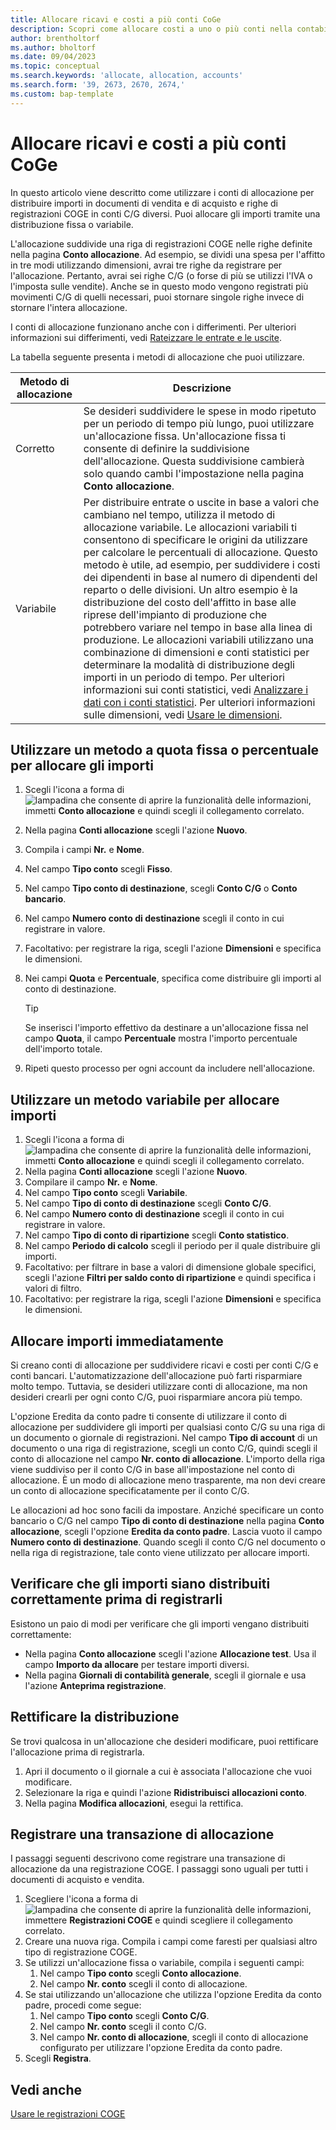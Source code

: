 ```yaml
---
title: Allocare ricavi e costi a più conti CoGe
description: Scopri come allocare costi a uno o più conti nella contabilità generale.
author: brentholtorf
ms.author: bholtorf
ms.date: 09/04/2023
ms.topic: conceptual
ms.search.keywords: 'allocate, allocation, accounts'
ms.search.form: '39, 2673, 2670, 2674,'
ms.custom: bap-template
---
```


# Allocare ricavi e costi a più conti CoGe

In questo articolo viene descritto come utilizzare i conti di allocazione per distribuire importi in documenti di vendita e di acquisto e righe di registrazioni COGE in conti C/G diversi. Puoi allocare gli importi tramite una distribuzione fissa o variabile.  

L'allocazione suddivide una riga di registrazioni COGE nelle righe definite nella pagina **Conto allocazione**. Ad esempio, se dividi una spesa per l'affitto in tre modi utilizzando dimensioni, avrai tre righe da registrare per l'allocazione. Pertanto, avrai sei righe C/G (o forse di più se utilizzi l'IVA o l'imposta sulle vendite). Anche se in questo modo vengono registrati più movimenti C/G di quelli necessari, puoi stornare singole righe invece di stornare l'intera allocazione.

I conti di allocazione funzionano anche con i differimenti. Per ulteriori informazioni sui differimenti, vedi [Rateizzare le entrate e le uscite](finance-how-defer-revenue-expenses.md).

La tabella seguente presenta i metodi di allocazione che puoi utilizzare.

|Metodo di allocazione  |Descrizione  |
|---------|---------|
|Corretto     | Se desideri suddividere le spese in modo ripetuto per un periodo di tempo più lungo, puoi utilizzare un'allocazione fissa. Un'allocazione fissa ti consente di definire la suddivisione dell'allocazione. Questa suddivisione cambierà solo quando cambi l'impostazione nella pagina **Conto allocazione**.        |
|Variabile     | Per distribuire entrate o uscite in base a valori che cambiano nel tempo, utilizza il metodo di allocazione variabile. Le allocazioni variabili ti consentono di specificare le origini da utilizzare per calcolare le percentuali di allocazione. Questo metodo è utile, ad esempio, per suddividere i costi dei dipendenti in base al numero di dipendenti del reparto o delle divisioni. Un altro esempio è la distribuzione del costo dell'affitto in base alle riprese dell'impianto di produzione che potrebbero variare nel tempo in base alla linea di produzione. Le allocazioni variabili utilizzano una combinazione di dimensioni e conti statistici per determinare la modalità di distribuzione degli importi in un periodo di tempo. Per ulteriori informazioni sui conti statistici, vedi [Analizzare i dati con i conti statistici](bi-use-statistical-accounts.md). Per ulteriori informazioni sulle dimensioni, vedi [Usare le dimensioni](finance-dimensions.md).        |

## Utilizzare un metodo a quota fissa o percentuale per allocare gli importi

1. Scegli l'icona a forma di ![lampadina che consente di aprire la funzionalità delle informazioni](media/ui-search/search_small.png "Informazioni sull'operazione che si desidera eseguire"), immetti **Conto allocazione** e quindi scegli il collegamento correlato.  
1. Nella pagina **Conti allocazione** scegli l'azione **Nuovo**.
1. Compila i campi **Nr.** e **Nome**.
1. Nel campo **Tipo conto** scegli **Fisso**.
1. Nel campo **Tipo conto di destinazione**, scegli **Conto C/G** o **Conto bancario**.
1. Nel campo **Numero conto di destinazione** scegli il conto in cui registrare in valore.
1. Facoltativo: per registrare la riga, scegli l'azione **Dimensioni** e specifica le dimensioni.
1. Nei campi **Quota** e **Percentuale**, specifica come distribuire gli importi al conto di destinazione.
  
   > [!TIP]
   > Se inserisci l'importo effettivo da destinare a un'allocazione fissa nel campo **Quota**, il campo **Percentuale** mostra l'importo percentuale dell'importo totale.
1. Ripeti questo processo per ogni account da includere nell'allocazione.

## Utilizzare un metodo variabile per allocare importi

1. Scegli l'icona a forma di ![lampadina che consente di aprire la funzionalità delle informazioni](media/ui-search/search_small.png "Informazioni sull'operazione che si desidera eseguire"), immetti **Conto allocazione** e quindi scegli il collegamento correlato.  
1. Nella pagina **Conti allocazione** scegli l'azione **Nuovo**.
1. Compilare il campo **Nr.** e **Nome**.
1. Nel campo **Tipo conto** scegli **Variabile**.
1. Nel campo **Tipo di conto di destinazione** scegli **Conto C/G**.
1. Nel campo **Numero conto di destinazione** scegli il conto in cui registrare in valore.
1. Nel campo **Tipo di conto di ripartizione** scegli **Conto statistico**.
1. Nel campo **Periodo di calcolo** scegli il periodo per il quale distribuire gli importi.
1. Facoltativo: per filtrare in base a valori di dimensione globale specifici, scegli l'azione **Filtri per saldo conto di ripartizione** e quindi specifica i valori di filtro.
1. Facoltativo: per registrare la riga, scegli l'azione **Dimensioni** e specifica le dimensioni.

## Allocare importi immediatamente

Si creano conti di allocazione per suddividere ricavi e costi per conti C/G e conti bancari. L'automatizzazione dell'allocazione può farti risparmiare molto tempo. Tuttavia, se desideri utilizzare conti di allocazione, ma non desideri crearli per ogni conto C/G, puoi risparmiare ancora più tempo.

L'opzione Eredita da conto padre ti consente di utilizzare il conto di allocazione per suddividere gli importi per qualsiasi conto C/G su una riga di un documento o giornale di registrazioni. Nel campo **Tipo di account** di un documento o una riga di registrazione, scegli un conto C/G, quindi scegli il conto di allocazione nel campo **Nr. conto di allocazione**. L'importo della riga viene suddiviso per il conto C/G in base all'impostazione nel conto di allocazione. È un modo di allocazione meno trasparente, ma non devi creare un conto di allocazione specificatamente per il conto C/G.

Le allocazioni ad hoc sono facili da impostare. Anziché specificare un conto bancario o C/G nel campo **Tipo di conto di destinazione** nella pagina **Conto allocazione**, scegli l'opzione **Eredita da conto padre**. Lascia vuoto il campo **Numero conto di destinazione**. Quando scegli il conto C/G nel documento o nella riga di registrazione, tale conto viene utilizzato per allocare importi.

## Verificare che gli importi siano distribuiti correttamente prima di registrarli

Esistono un paio di modi per verificare che gli importi vengano distribuiti correttamente:

* Nella pagina **Conto allocazione** scegli l'azione **Allocazione test**. Usa il campo **Importo da allocare** per testare importi diversi.
* Nella pagina **Giornali di contabilità generale**, scegli il giornale e usa l'azione **Anteprima registrazione**.

## Rettificare la distribuzione

Se trovi qualcosa in un'allocazione che desideri modificare, puoi rettificare l'allocazione prima di registrarla.  

1. Apri il documento o il giornale a cui è associata l'allocazione che vuoi modificare.
1. Selezionare la riga e quindi l'azione **Ridistribuisci allocazioni conto**.
1. Nella pagina **Modifica allocazioni**, esegui la rettifica.

## Registrare una transazione di allocazione

I passaggi seguenti descrivono come registrare una transazione di allocazione da una registrazione COGE. I passaggi sono uguali per tutti i documenti di acquisto e vendita.

1. Scegliere l'icona a forma di ![lampadina che consente di aprire la funzionalità delle informazioni](media/ui-search/search_small.png "Informazioni sull'operazione che si desidera eseguire"), immettere **Registrazioni COGE** e quindi scegliere il collegamento correlato.  
1. Creare una nuova riga. Compila i campi come faresti per qualsiasi altro tipo di registrazione COGE.
1. Se utilizzi un'allocazione fissa o variabile, compila i seguenti campi:
    1. Nel campo **Tipo conto** scegli **Conto allocazione**.
    1. Nel campo **Nr. conto** scegli il conto di allocazione.
1. Se stai utilizzando un'allocazione che utilizza l'opzione Eredita da conto padre, procedi come segue:
    1. Nel campo **Tipo conto** scegli **Conto C/G**.
    1. Nel campo **Nr. conto** scegli il conto C/G.
    1. Nel campo **Nr. conto di allocazione**, scegli il conto di allocazione configurato per utilizzare l'opzione Eredita da conto padre. 
1. Scegli **Registra**.

## Vedi anche

[Usare le registrazioni COGE](ui-work-general-journals.md)  